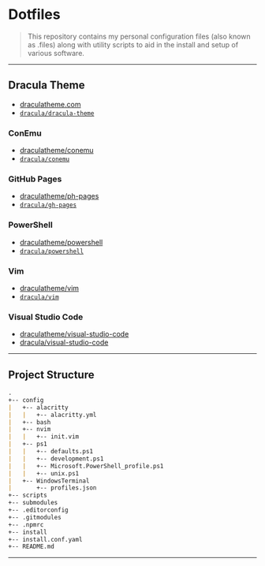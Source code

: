 # Dotfiles

> This repository contains my personal configuration files (also known as .files)
> along with utility scripts to aid in the install and setup of various software.

---

## Dracula Theme

* [draculatheme.com](https://draculatheme.com/)
* [`dracula/dracula-theme`](https://github.com/dracula/dracula-theme)

### ConEmu

* [draculatheme/conemu](https://draculatheme.com/conemu/)
* [`dracula/conemu`](https://github.com/dracula/conemu)

### GitHub Pages

* [draculatheme/ph-pages](https://draculatheme.com/gh-pages/)
* [`dracula/gh-pages`](https://github.com/dracula/gh-pages)

### PowerShell

* [draculatheme/powershell](https://draculatheme.com/powershell/)
* [`dracula/powershell`](https://github.com/dracula/powershell)

### Vim

* [draculatheme/vim](https://draculatheme.com/vim/)
* [`dracula/vim`](https://github.com/dracula/vim)

### Visual Studio Code

* [draculatheme/visual-studio-code](https://draculatheme.com/visual-studio-code/)
* [dracula/visual-studio-code](https://github.com/dracula/visual-studio-code)

---

## Project Structure

```md
.
+-- config
|   +-- alacritty
|   |   +-- alacritty.yml
|   +-- bash
|   +-- nvim
|   |   +-- init.vim
|   +-- ps1
|   |   +-- defaults.ps1
|   |   +-- development.ps1
|   |   +-- Microsoft.PowerShell_profile.ps1
|   |   +-- unix.ps1
|   +-- WindowsTerminal
|       +-- profiles.json
+-- scripts
+-- submodules
+-- .editorconfig
+-- .gitmodules
+-- .npmrc
+-- install
+-- install.conf.yaml
+-- README.md
```

---
